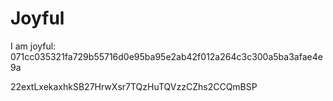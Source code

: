 # Joyful

I am joyful: 071cc035321fa729b55716d0e95ba95e2ab42f012a264c3c300a5ba3afae4e9a


22extLxekaxhkSB27HrwXsr7TQzHuTQVzzCZhs2CCQmBSP